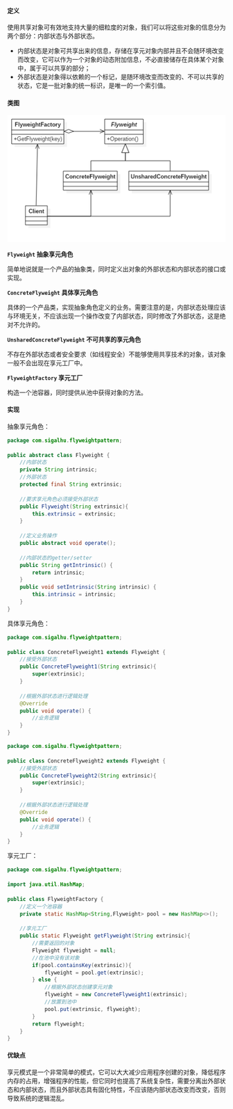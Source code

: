 #### 定义

使用共享对象可有效地支持大量的细粒度的对象，我们可以将这些对象的信息分为两个部分：内部状态与外部状态。

* 内部状态是对象可共享出来的信息，存储在享元对象内部并且不会随环境改变而改变，它可以作为一个对象的动态附加信息，不必直接储存在具体某个对象中，属于可以共享的部分；
* 外部状态是对象得以依赖的一个标记，是随环境改变而改变的、不可以共享的状态，它是一批对象的统一标识，是唯一的一个索引值。

#### 类图

![](《设计模式之禅》读书笔记--(23)享元模式/1.png)

**`Flyweight` 抽象享元角色**

简单地说就是一个产品的抽象类，同时定义出对象的外部状态和内部状态的接口或实现。

**`ConcreteFlyweight` 具体享元角色**

具体的一个产品类，实现抽象角色定义的业务。需要注意的是，内部状态处理应该与环境无关，不应该出现一个操作改变了内部状态，同时修改了外部状态，这是绝对不允许的。

**`UnsharedConcreteFlyweight` 不可共享的享元角色**

不存在外部状态或者安全要求（如线程安全）不能够使用共享技术的对象，该对象一般不会出现在享元工厂中。

**`FlyweightFactory` 享元工厂**

构造一个池容器，同时提供从池中获得对象的方法。

#### 实现

抽象享元角色：
```java
package com.sigalhu.flyweightpattern;

public abstract class Flyweight {
    //内部状态
    private String intrinsic;
    //外部状态
    protected final String extrinsic;

    //要求享元角色必须接受外部状态
    public Flyweight(String extrinsic){
        this.extrinsic = extrinsic;
    }

    //定义业务操作
    public abstract void operate();

    //内部状态的getter/setter
    public String getIntrinsic() {
        return intrinsic;
    }
    public void setIntrinsic(String intrinsic) {
        this.intrinsic = intrinsic;
    }
}
```
具体享元角色：
```java
package com.sigalhu.flyweightpattern;

public class ConcreteFlyweight1 extends Flyweight {
    //接受外部状态
    public ConcreteFlyweight1(String extrinsic){
        super(extrinsic);
    }

    //根据外部状态进行逻辑处理
    @Override
    public void operate() {
        //业务逻辑
    }
}
```
```java
package com.sigalhu.flyweightpattern;

public class ConcreteFlyweight2 extends Flyweight {
    //接受外部状态
    public ConcreteFlyweight2(String extrinsic){
        super(extrinsic);
    }

    //根据外部状态进行逻辑处理
    @Override
    public void operate() {
        //业务逻辑
    }
}
```
享元工厂：
```java
package com.sigalhu.flyweightpattern;

import java.util.HashMap;

public class FlyweightFactory {
    //定义一个池容器
    private static HashMap<String,Flyweight> pool = new HashMap<>();

    //享元工厂
    public static Flyweight getFlyweight(String extrinsic){
        //需要返回的对象
        Flyweight flyweight = null;
        //在池中没有该对象
        if(pool.containsKey(extrinsic)){
            flyweight = pool.get(extrinsic);
        } else {
            //根据外部状态创建享元对象
            flyweight = new ConcreteFlyweight1(extrinsic);
            //放置到池中
            pool.put(extrinsic, flyweight);
        }
        return flyweight;
    }
}
```

#### 优缺点

享元模式是一个非常简单的模式，它可以大大减少应用程序创建的对象，降低程序内存的占用，增强程序的性能，但它同时也提高了系统复杂性，需要分离出外部状态和内部状态，而且外部状态具有固化特性，不应该随内部状态改变而改变，否则导致系统的逻辑混乱。